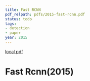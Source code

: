 ```yaml
---
title: Fast RCNN
pdf_relpath: pdfs/2015-fast-rcnn.pdf
status: todo
tags:
- detection
- paper
year: 2015
---
```


[local pdf](../../../pdfs/2015-fast-rcnn.pdf)

# Fast Rcnn(2015)
